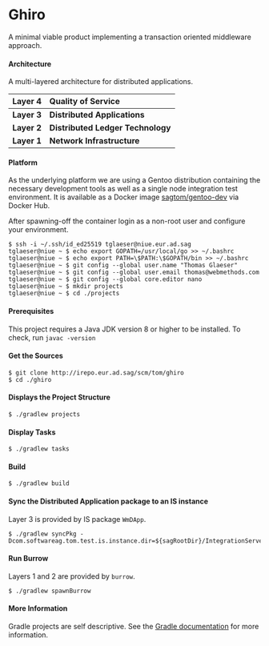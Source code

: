 # Ghiro
A minimal viable product implementing a transaction oriented middleware approach.

#### Architecture
A multi-layered architecture for distributed applications.

|Layer 4|Quality of Service|
|------:|:-----------------|
|**Layer 3**|**Distributed Applications**|
|**Layer 2**|**Distributed Ledger Technology**|
|**Layer 1**|**Network Infrastructure**|

#### Platform
As the underlying platform we are using a Gentoo distribution containing the necessary development tools as well as a single
node integration test environment. It is available as a Docker image [sagtom/gentoo-dev](https://hub.docker.com/r/sagtom/gentoo-dev)
via Docker Hub.

After spawning-off the container login as a non-root user and configure your environment.
````
$ ssh -i ~/.ssh/id_ed25519 tglaeser@niue.eur.ad.sag
tglaeser@niue ~ $ echo export GOPATH=/usr/local/go >> ~/.bashrc
tglaeser@niue ~ $ echo export PATH=\$PATH:\$GOPATH/bin >> ~/.bashrc
tglaeser@niue ~ $ git config --global user.name "Thomas Glaeser"
tglaeser@niue ~ $ git config --global user.email thomas@webmethods.com
tglaeser@niue ~ $ git config --global core.editor nano
tglaeser@niue ~ $ mkdir projects
tglaeser@niue ~ $ cd ./projects
````

#### Prerequisites
This project requires a Java JDK version 8 or higher to be installed.
To check, run `javac -version`

#### Get the Sources
```
$ git clone http://irepo.eur.ad.sag/scm/tom/ghiro
$ cd ./ghiro
```

#### Displays the Project Structure
```
$ ./gradlew projects
```

#### Display Tasks
```
$ ./gradlew tasks
```

#### Build
```
$ ./gradlew build
```

#### Sync the Distributed Application package to an IS instance
Layer 3 is provided by IS package `WmDApp`.
```
$ ./gradlew syncPkg -Dcom.softwareag.tom.test.is.instance.dir=${sagRootDir}/IntegrationServer/instances/default
```

#### Run Burrow
Layers 1 and 2 are provided by `burrow`.
```
$ ./gradlew spawnBurrow
```

#### More Information
Gradle projects are self descriptive. See the [Gradle documentation](https://gradle.org/docs) for more information.
